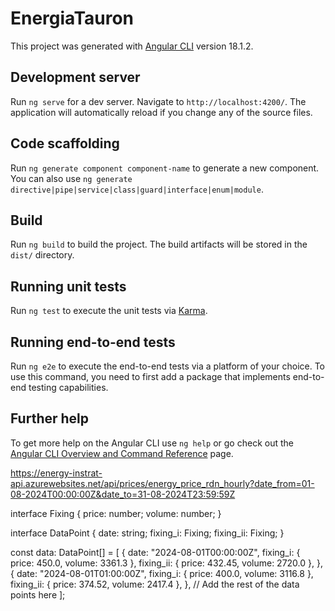 # EnergiaTauron

This project was generated with [Angular CLI](https://github.com/angular/angular-cli) version 18.1.2.

## Development server

Run `ng serve` for a dev server. Navigate to `http://localhost:4200/`. The application will automatically reload if you change any of the source files.

## Code scaffolding

Run `ng generate component component-name` to generate a new component. You can also use `ng generate directive|pipe|service|class|guard|interface|enum|module`.

## Build

Run `ng build` to build the project. The build artifacts will be stored in the `dist/` directory.

## Running unit tests

Run `ng test` to execute the unit tests via [Karma](https://karma-runner.github.io).

## Running end-to-end tests

Run `ng e2e` to execute the end-to-end tests via a platform of your choice. To use this command, you need to first add a package that implements end-to-end testing capabilities.

## Further help

To get more help on the Angular CLI use `ng help` or go check out the [Angular CLI Overview and Command Reference](https://angular.dev/tools/cli) page.

https://energy-instrat-api.azurewebsites.net/api/prices/energy_price_rdn_hourly?date_from=01-08-2024T00:00:00Z&date_to=31-08-2024T23:59:59Z

interface Fixing {
price: number;
volume: number;
}

interface DataPoint {
date: string;
fixing_i: Fixing;
fixing_ii: Fixing;
}

const data: DataPoint[] = [
{
date: "2024-08-01T00:00:00Z",
fixing_i: { price: 450.0, volume: 3361.3 },
fixing_ii: { price: 432.45, volume: 2720.0 },
},
{
date: "2024-08-01T01:00:00Z",
fixing_i: { price: 400.0, volume: 3116.8 },
fixing_ii: { price: 374.52, volume: 2417.4 },
},
// Add the rest of the data points here
];
